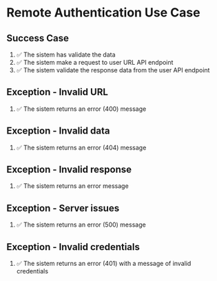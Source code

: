 # Remote Authentication Use Case

## Success Case
1. ✅ The sistem has validate the data
2. ✅ The sistem make a request to user URL API endpoint 
3. ✅ The sistem validate the response data from the user API endpoint

## Exception - Invalid URL
1. ✅ The sistem returns an error (400) message

## Exception - Invalid data
1. ✅ The sistem returns an error (404) message


## Exception - Invalid response
1. ✅ The sistem returns an error message


## Exception - Server issues
1. ✅ The sistem returns an error (500) message

## Exception - Invalid credentials
1. ✅ The sistem returns an error (401) with a message of invalid credentials